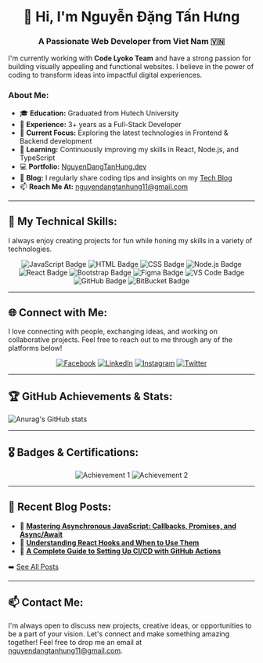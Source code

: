 # <div align="center">👋 Hi, I'm Nguyễn Đặng Tấn Hưng</div>

### <div align="center">A Passionate Web Developer from Viet Nam 🇻🇳 </div>

I'm currently working with **Code Lyoko Team** and have a strong passion for building visually appealing and functional websites. I believe in the power of coding to transform ideas into impactful digital experiences.

### About Me:

- 🎓 **Education:** Graduated from Hutech University
- 💼 **Experience:** 3+ years as a Full-Stack Developer
- 🔭 **Current Focus:** Exploring the latest technologies in Frontend & Backend development
- 🌱 **Learning:** Continuously improving my skills in React, Node.js, and TypeScript
- 💻 **Portfolio:** [NguyenDangTanHung.dev](https://NguyenDangTanHung.dev)
- 📝 **Blog:** I regularly share coding tips and insights on my [Tech Blog](https://blog.NguyenDangTanHung.dev)
- 📫 **Reach Me At:** [nguyendangtanhung11@gmail.com](mailto:nguyendangtanhung11@gmail.com)

---

## 💼 My Technical Skills:

I always enjoy creating projects for fun while honing my skills in a variety of technologies.

<div align="center">

![JavaScript Badge](https://img.shields.io/badge/-JavaScript-F0DB4F?style=for-the-badge&logo=javascript&logoColor=black)
![HTML Badge](https://img.shields.io/badge/-HTML5-E34F26?style=for-the-badge&logo=html5&logoColor=white)
![CSS Badge](https://img.shields.io/badge/-CSS3-1572B6?style=for-the-badge&logo=css3&logoColor=white)
![Node.js Badge](https://img.shields.io/badge/-Node.js-68A063?style=for-the-badge&logo=node.js&logoColor=white)
![React Badge](https://img.shields.io/badge/-React-61DAFB?style=for-the-badge&logo=react&logoColor=black)
![Bootstrap Badge](https://img.shields.io/badge/-Bootstrap-563D7C?style=for-the-badge&logo=bootstrap&logoColor=white)
![Figma Badge](https://img.shields.io/badge/-Figma-F24E1E?style=for-the-badge&logo=figma&logoColor=white)
![VS Code Badge](https://img.shields.io/badge/-VS_Code-007ACC?style=for-the-badge&logo=visual-studio-code&logoColor=white)
![GitHub Badge](https://img.shields.io/badge/-GitHub-181717?style=for-the-badge&logo=github&logoColor=white)
![BitBucket Badge](https://img.shields.io/badge/-Bitbucket-0052CC?style=for-the-badge&logo=bitbucket&logoColor=white)

</div>

---

## 🌐 Connect with Me:

I love connecting with people, exchanging ideas, and working on collaborative projects. Feel free to reach out to me through any of the platforms below!

<div align="center">

[![Facebook](https://img.shields.io/badge/Facebook-1877F2?style=for-the-badge&logo=facebook&logoColor=white)](https://facebook.com/username)
[![LinkedIn](https://img.shields.io/badge/LinkedIn-0077B5?style=for-the-badge&logo=linkedin&logoColor=white)](https://linkedin.com/in/username)
[![Instagram](https://img.shields.io/badge/Instagram-E4405F?style=for-the-badge&logo=instagram&logoColor=white)](https://instagram.com/username)
[![Twitter](https://img.shields.io/badge/Twitter-1DA1F2?style=for-the-badge&logo=twitter&logoColor=white)](https://twitter.com/username)

</div>

---

## 🏆 GitHub Achievements & Stats:

![Anurag's GitHub stats](https://github-readme-stats.vercel.app/api?username=NguyenDangTanHung&show_icons=true&theme=radical)

---

## 🎖️ Badges & Certifications:

<div align="center">

![Achievement 1](https://your-image-url-1.com)
![Achievement 2](https://your-image-url-2.com)

</div>

---

## 📜 Recent Blog Posts:

- 📝 **[Mastering Asynchronous JavaScript: Callbacks, Promises, and Async/Await](https://blog.NguyenDangTanHung.dev/mastering-async-js)**
- 📝 **[Understanding React Hooks and When to Use Them](https://blog.NguyenDangTanHung.dev/react-hooks-guide)**
- 📝 **[A Complete Guide to Setting Up CI/CD with GitHub Actions](https://blog.NguyenDangTanHung.dev/github-actions-cicd)**

➡️ [See All Posts](https://blog.NguyenDangTanHung.dev)

---

## 📫 Contact Me:

I'm always open to discuss new projects, creative ideas, or opportunities to be a part of your vision. Let's connect and make something amazing together! Feel free to drop me an email at [nguyendangtanhung11@gmail.com](mailto:nguyendangtanhung11@gmail.com).
